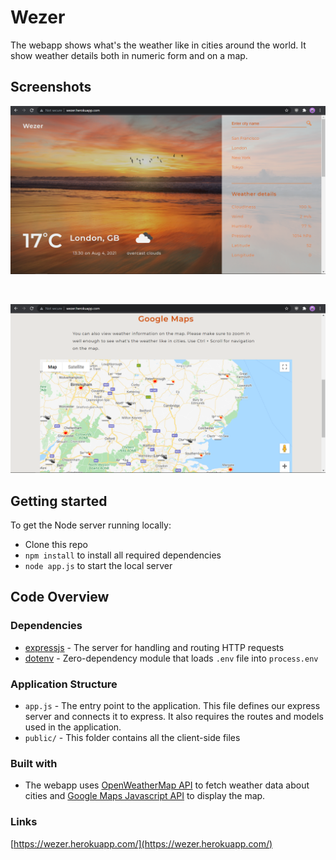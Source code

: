# **Wezer**

<p>The webapp shows what's the weather like in cities around the world. It show weather details both in numeric form and on a map.</p>

## Screenshots

![](public/screenshots/page1.png)

<p>&nbsp;</p>

![](public/screenshots/page2.png)
## Getting started

To get the Node server running locally:

- Clone this repo
- `npm install` to install all required dependencies
- `node app.js` to start the local server

## Code Overview

### Dependencies

- [expressjs](https://github.com/expressjs/express) - The server for handling and routing HTTP requests
- [dotenv](https://github.com/motdotla/dotenv) - Zero-dependency module that loads `.env` file into `process.env`

### Application Structure

- `app.js` - The entry point to the application. This file defines our express server and connects it to express. It also requires the routes and models used in the application.
- `public/` - This folder contains all the client-side files

### Built with

- The webapp uses [OpenWeatherMap API](https://openweathermap.org/api) to fetch weather data about cities and [Google Maps Javascript API](https://developers.google.com/maps/documentation/javascript/overview) to display the map.

### Links
[https://wezer.herokuapp.com/](https://wezer.herokuapp.com/)